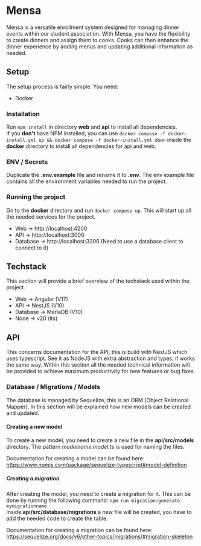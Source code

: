# Mensa
Mensa is a versatile enrollment system designed for managing dinner events within our student association.
With Mensa, you have the flexibility to create dinners and assign them to cooks. Cooks can then enhance the
dinner experience by adding menus and updating additional information as needed.

## Setup
The setup process is fairly simple. You need:
 - Docker

### Installation
Run ```npm install``` in directory **web** and **api** to install all dependencies. <br>
If you **don't** have NPM installed,  you can use ```docker compose -f docker-install.yml up && docker compose -f docker-install.yml down```
inside the **docker** directory to install all dependencies for api and web.

### ENV / Secrets
Duplicate the **.env.example** file and rename it to **.env**. The env example file contains all the environment variables
needed to run the project.

### Running the project
Go to the **docker** directory and run ```docker compose up```.
This will start up all the needed services for the project.
 - Web -> http://localhost:4200
 - API -> http://localhost:3000
 - Database -> http://localhost:3306 (Need to use a database client to connect to it)

## Techstack
This section will provide a brief overview of the techstack used within the project.
 - Web -> Angular (V17)
 - API -> NestJS (V10)
 - Database -> MariaDB (V10)
 - Node -> v20 (lts)

## API
This concerns documentation for the API, this is build with NestJS which uses typescript.
See it as NodeJS with extra abstraction and types, it works the same way.
Within this section all the needed technical information will be provided to achieve maximum productivity
for new features or bug fixes.

### Database / Migrations / Models
The database is managed by Sequelize, this is an ORM (Object Relational Mapper).
In this section will be explained how new models can be created and updated.

#### Creating a new model
To create a new model, you need to create a new file in the **api/src/models** directory.
The pattern *modelname.model.ts* is used for naming the files.

Documentation for creating a model can be found here: https://www.npmjs.com/package/sequelize-typescript#model-definition

##### Creating a migration
After creating the model, you need to create a migration for it.
This can be done by running the following command: ```npm run migration:generate mymigrationname```<br>
Inside **api/src/database/migrations** a new file will be created, you have to add the needed code to create the table.

Documentation for creating a migration can be found here: https://sequelize.org/docs/v6/other-topics/migrations/#migration-skeleton
